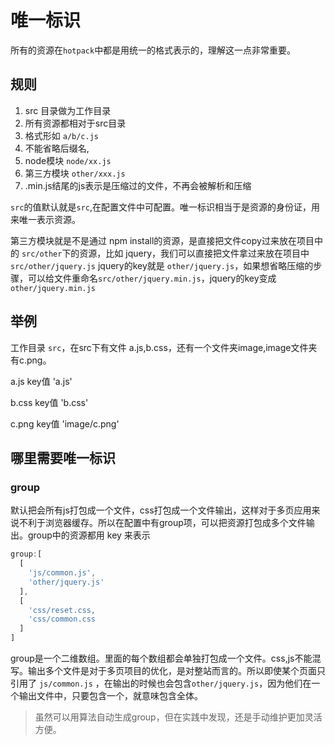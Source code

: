 # 唯一标识
所有的资源在`hotpack`中都是用统一的格式表示的，理解这一点非常重要。

## 规则
1. src 目录做为工作目录
2. 所有资源都相对于src目录
3. 格式形如 `a/b/c.js`
4. 不能省略后缀名,
5. node模块 `node/xx.js`
6. 第三方模块 `other/xxx.js`
7. .min.js结尾的js表示是压缩过的文件，不再会被解析和压缩

`src`的值默认就是`src`,在配置文件中可配置。唯一标识相当于是资源的身份证，用来唯一表示资源。

第三方模块就是不是通过 npm install的资源，是直接把文件copy过来放在项目中的 `src/other`下的资源，比如 jquery，我们可以直接把文件拿过来放在项目中
`src/other/jquery.js` jquery的key就是 `other/jquery.js`，如果想省略压缩的步骤，可以给文件重命名`src/other/jquery.min.js`，jquery的key变成`other/jquery.min.js`


## 举例

工作目录 `src`，在src下有文件 a.js,b.css，还有一个文件夹image,image文件夹有c.png。

a.js key值 'a.js'

b.css key值 'b.css'

c.png key值 'image/c.png'

## 哪里需要唯一标识

### group
默认把会所有js打包成一个文件，css打包成一个文件输出，这样对于多页应用来说不利于浏览器缓存。所以在配置中有group项，可以把资源打包成多个文件输出。group中的资源都用 key 来表示

```js
group:[
  [
    'js/common.js',
    'other/jquery.js'
  ],
  [
    'css/reset.css,
    'css/common.css
  ]
]
```
group是一个二维数组。里面的每个数组都会单独打包成一个文件。css,js不能混写。输出多个文件是对于多页项目的优化，是对整站而言的。所以即使某个页面只引用了 `js/common.js` ，在输出的时候也会包含`other/jquery.js`，因为他们在一个输出文件中，只要包含一个，就意味包含全体。

>虽然可以用算法自动生成group，但在实践中发现，还是手动维护更加灵活方便。

